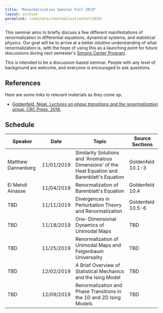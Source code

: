 ```yaml
---
title: "Renormalization Seminar Fall 2019"
layout: archive
permalink: /seminars/renormalizationfall2019/
---
```


This seminar aims to briefly discuss a few different manifestations of renormalization in differential equations, dynamical systems, and statistical physics.  Our goal will be to arrive at a better _intuitive_ understanding of what renormalization is, with the hope of using this as a launching point for future discussions during next semester's [Simons Center Program](http://scgp.stonybrook.edu/archives/29517).  

This is intended to be a discussion-based seminar.  People with any level of background are welcome, and everyone is encouraged to ask questions.

## References

Here are some links to relevant materials as they come up.

  * [Goldenfeld, Nigel. _Lectures on phase transitions and the renormalization group._ CRC Press, 2018.](https://www.amazon.com/Lectures-Transitions-Renormalization-Frontiers-Physics-ebook/dp/B07B9Y5YFG)


## Schedule

| Speaker   | Date   | Topic      | Source Sections |
| --------         | ------ | ------------------------------------------------------------ | -------- |
| Matthew Dannenberg    | 11/01/2019   | Similarity Solutions and 'Anomalous Dimensions' of the Heat Equation and Barenblatt's Equation | Goldenfeld 10.1-3 |
| El Mehdi Ainasse  | 11/04/2019  | Renormalization of Barenblatt's Equation | Goldenfeld 10.4   |
| TBD   | 11/11/2019   | Divergences in Perturbation Theory and Renormalization  | Goldenfeld 10.5-6 |
| TBD   | 11/18/2019	| One-Dimensional Dynamics of Unimodal Maps	|	TBD 	|
| TBD 	| 11/25/2019	| Renormalization of Unimodal Maps and Feigenbaum Universality 	| TBD 	|
| TBD 	| 12/02/2019	| A Brief Overview of Statistical Mechanics and the Ising Model | TBD 	|
| TBD 	| 12/09/2019 	| Renormalization and Phase Transitions in the 1D and 2D Ising Models 	| TBD 	|

